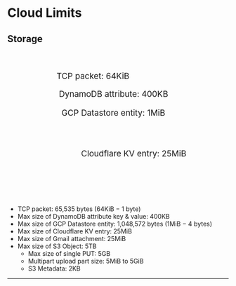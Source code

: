 # Cloud Limits

## Storage

<svg viewbox="0 0 270 160" width="540" height="360" class="border border-gray-800 rounded-lg">
  <title>Cloud Storage Limits</title>
  <g fill="#eb4859">
    <circle cx="50" cy="20" r="<%= 10.0 * :math.sqrt(0.065 / :math.pi()) %>" />
    <circle cx="50" cy="42" r="<%= 10.0 * :math.sqrt(0.4 / :math.pi()) %>" />
    <circle cx="50" cy="65" r="<%= 10.0 * :math.sqrt(1.048 / :math.pi()) %>" />
    <circle cx="50" cy="115" r="<%= 10.0 * :math.sqrt(26.12 / :math.pi()) %>" />
  </g>
  <g fill="currentColor" style="font-size: 10px; alignment-baseline: central;">
    <text x="60" y="23">TCP packet: 64KiB</text>
    <text x="63" y="45">DynamoDB attribute: 400KB</text>
    <text x="66" y="68">GCP Datastore entity: 1MiB</text>
    <text x="90" y="118">Cloudflare KV entry: 25MiB</text>
  </g>
</svg>

- TCP packet: 65,535 bytes (64KiB − 1 byte)
- Max size of DynamoDB attribute key & value: 400KB
- Max size of GCP Datastore entity: 1,048,572 bytes (1MiB − 4 bytes)
- Max size of Cloudflare KV entry: 25MiB
- Max size of Gmail attachment: 25MiB
- Max size of S3 Object: 5TB
  - Max size of single PUT: 5GB
  - Multipart upload part size: 5MiB to 5GiB
  - S3 Metadata: 2KB

----

<svg viewbox="0 0 20 10" width="500" height="250">
  <g fill="#d1272e">
    <circle cx="2" cy="4" r="<%= :math.sqrt(0.065 / :math.pi()) %>" />
    <circle cx="4" cy="4" r="<%= :math.sqrt(0.4 / :math.pi()) %>" />
    <circle cx="7" cy="4" r="<%= :math.sqrt(1.048 / :math.pi()) %>" />
    <circle cx="13" cy="4" r="<%= :math.sqrt(26.12 / :math.pi()) %>" />
  </g>
</svg>
